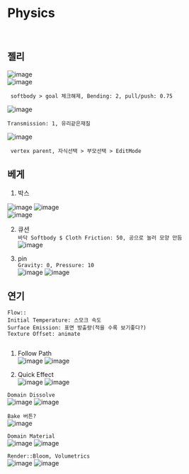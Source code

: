Physics
=============
<br>

젤리
--------
![image](https://user-images.githubusercontent.com/30430227/126725922-846a202c-c5f0-4154-b6c3-dcc4e6ba610e.png)  
![image](https://user-images.githubusercontent.com/30430227/126725079-8f96a5db-3574-46f6-930b-2c4855fd4c99.png)

` softbody > goal 체크해제, Bending: 2, pull/push: 0.75`

![image](https://user-images.githubusercontent.com/30430227/126725055-a99273ea-eb23-4084-aa3f-4c68eb0e3886.png)

`Transmission: 1, 유리같은재질`

![image](https://user-images.githubusercontent.com/30430227/126725199-3e8cb556-82cb-40bf-8569-2aeb245def9c.png)

` vertex parent, 자식선택 > 부모선택 > EditMode`


베게 
------
1. 박스  

![image](https://user-images.githubusercontent.com/30430227/133077761-3b357d8a-f3c5-4587-90ce-e6e35b5f5d77.png)
![image](https://user-images.githubusercontent.com/30430227/133077721-b658f21c-4751-4226-a979-8ace8bce9646.png)  
![image](https://user-images.githubusercontent.com/30430227/133078239-d4e167e6-1ca4-4f1e-ab71-3914fdcd461f.png)  


2.  큐션  
`바닥 Softbody $ Cloth Friction: 50, 공으로 눌러 모양 만듬`  
![image](https://user-images.githubusercontent.com/30430227/133079189-290fd4a4-abb8-4cbc-b28c-fc512f10cb43.png)  


3. pin  
`Gravity: 0, Pressure: 10`  
![image](https://user-images.githubusercontent.com/30430227/133079496-c2c46db7-4ae0-4b28-bf42-aab2386585d4.png)
![image](https://user-images.githubusercontent.com/30430227/133080230-49eda33e-7f43-439b-a9ed-8bb6d5603dc2.png)  



연기
-----
```
Flow::
Initial Temperature: 스모크 속도
Surface Emission: 표면 방출량(적을 수록 보기좋다?)
Texture Offset: animate 


```

1. Follow Path  
![image](https://user-images.githubusercontent.com/30430227/133711346-c69937a6-e4d7-4ed3-8af3-ff90ddb25fc6.png)
![image](https://user-images.githubusercontent.com/30430227/133711372-332d7ce6-c18e-4b3f-ac15-c92a71778dd2.png)  

2. Quick Effect  
![image](https://user-images.githubusercontent.com/30430227/133711539-e218d9f4-d1f2-4a36-9d05-0781f929b7c7.png)
![image](https://user-images.githubusercontent.com/30430227/133711585-abca29a3-dd90-4290-be2a-d090b341803c.png)  

`Domain Dissolve`  
![image](https://user-images.githubusercontent.com/30430227/133713067-31208996-3eb5-4d0b-ba76-23a0dc5902b9.png)
![image](https://user-images.githubusercontent.com/30430227/133713082-1ea4dc2e-14c7-4a7c-ac1b-5b82015cdda2.png)  

`Bake 버튼?`  
![image](https://user-images.githubusercontent.com/30430227/133725459-cefdd5b2-88ad-4763-9ec6-ca1854090b5c.png)  

`Domain Material`  
![image](https://user-images.githubusercontent.com/30430227/133731538-92ffd8ba-0acb-4f5b-9c74-b5eb8597f278.png)
![image](https://user-images.githubusercontent.com/30430227/133731516-d462c374-3f86-4913-89d6-aa0539d1d5e6.png)  

`Render::Bloom, Volumetrics`  
![image](https://user-images.githubusercontent.com/30430227/133731905-c30e06cd-dc2d-400f-8832-998e2b33ed1f.png)
![image](https://user-images.githubusercontent.com/30430227/133731854-b9c6cdca-f206-4e0a-b70e-dbd2c20505a3.png)


 




